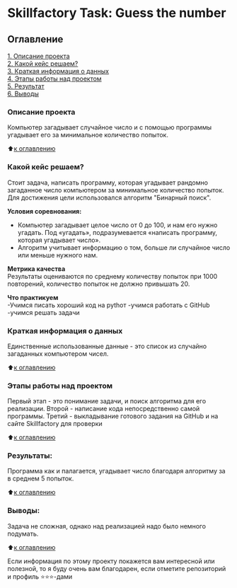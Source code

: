 # Skillfactory Task: Guess the number

## Оглавление  
[1. Описание проекта](.README.md#Описание-проекта)  
[2. Какой кейс решаем?](.README.md#Какой-кейс-решаем)  
[3. Краткая информация о данных](.README.md#Краткая-информация-о-данных)  
[4. Этапы работы над проектом](.README.md#Этапы-работы-над-проектом)  
[5. Результат](.README.md#Результат)    
[6. Выводы](.README.md#Выводы) 

### Описание проекта    
Компьютер загадывает случайное число и с помощью программы угадывает его за минимальное количество попыток.

:arrow_up:[к оглавлению](_)


### Какой кейс решаем?    
Стоит задача, написать программу, которая угадывает рандомно загаданное число компьютером за минимальное количество попыток. Для достижения цели использовался алгоритм "Бинарный поиск".

**Условия соревнования:**  
- Компьютер загадывает целое число от 0 до 100, и нам его нужно угадать. Под «угадать», подразумевается «написать программу, которая угадывает число».
- Алгоритм учитывает информацию о том, больше ли случайное число или меньше нужного нам.

**Метрика качества**     
Результаты оцениваются по среднему количеству попыток при 1000 повторений, количество попыток не должно привышать 20.

**Что практикуем**     
-Учимся писать хороший код на pythoт
-учимся работать с GitHub
-учимся решать задачи


### Краткая информация о данных
Единственные использованные данные - это список из случайно загаданных компьютером чисел.
  
:arrow_up:[к оглавлению](.README.md#Оглавление)


### Этапы работы над проектом  
Первый этап - это понимание задачи, и поиск алгоритма для его реализации.
Второй - написание кода непосредственно самой программы.
Третий - выкладывание готового задания на GitHub и на сайте Skillfactory для проверки

:arrow_up:[к оглавлению](.README.md#Оглавление)


### Результаты:  
Программа как и палагается, угадывает число благодаря алгоритму за в среднем 5 попыток. 

:arrow_up:[к оглавлению](.README.md#Оглавление)


### Выводы:  
Задача не сложная, однако над реализацией надо было немного подумать.

:arrow_up:[к оглавлению](.README.md#Оглавление)


Если информация по этому проекту покажется вам интересной или полезной, то я буду очень вам благодарен, если отметите репозиторий и профиль ⭐️⭐️⭐️-дами